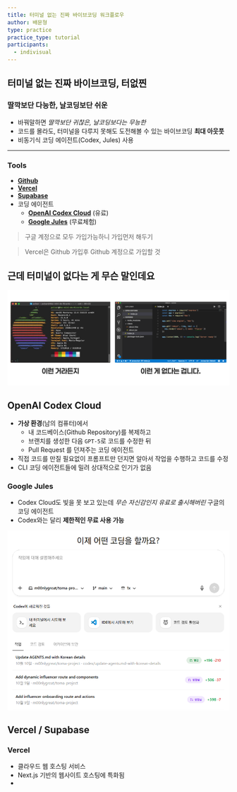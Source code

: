 ```yaml
---
title: 터미널 없는 진짜 바이브코딩 워크플로우
author: 배문형
type: practice
practice_type: tutorial
participants:
  - indivisual
---
```


## 터미널 없는 진짜 바이브코딩, 터없찐

### 딸깍보단 다능한, 날코딩보단 쉬운

- 바꿔말하면 *딸깍보단 귀찮은, 날코딩보다는 무능한*
- 코드를 몰라도, 터미널을 다루지 못해도 도전해볼 수 있는 바이브코딩 **최대 아웃풋**
- 비동기식 코딩 에이전트(Codex, Jules) 사용

***

### Tools

- **[Github](https://github.com)**
- **[Vercel](https://vercel.com)**
- **[Supabase](https://supabase.com)**
- 코딩 에이전트
	- **[OpenAI Codex Cloud](https://chatgpt.com/codex)** (유료)
	- **[Google Jules](https://jules.google)** (무료체험)

> 구글 계정으로 모두 가입가능하니 가입먼저 해두기

> Vercel은 Github 가입후 Github 계정으로 가입할 것

## 근데 터미널이 없다는 게 무슨 말인데요

![](../attachments/vibe-no_terminal.png)

## OpenAI Codex Cloud

- **가상 환경**(남의 컴퓨터)에서 
	- 내 코드베이스(Github Repository)를 복제하고 
	- 브랜치를 생성한 다음 `GPT-5`로 코드를 수정한 뒤
	- Pull Request 를 던져주는 코딩 에이전트
- 직접 코드를 만질 필요없이 프롬프트만 던지면 알아서 작업을 수행하고 코드를 수정
- CLI 코딩 에이전트들에 밀려 상대적으로 인기가 없음

### Google Jules

- Codex Cloud도 빛을 못 보고 있는데 *무슨 자신감인지 유료로 출시해버린* 구글의 코딩 에이전트
- Codex와는 달리 **제한적인 무료 사용 가능**

![](../attachments/vibe-codex.png)

## Vercel / Supabase

### Vercel

- 클라우드 웹 호스팅 서비스
- Next.js 기반의 웹사이트 호스팅에 특화됨
- 